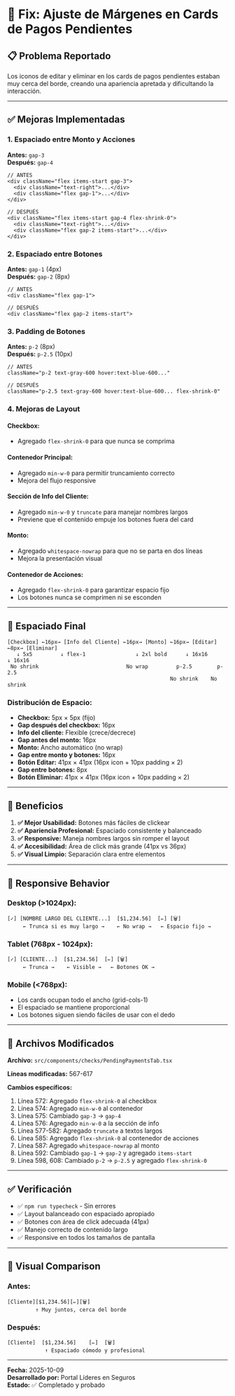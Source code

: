 # 🎨 Fix: Ajuste de Márgenes en Cards de Pagos Pendientes

## 📋 Problema Reportado
Los iconos de editar y eliminar en los cards de pagos pendientes estaban muy cerca del borde, creando una apariencia apretada y dificultando la interacción.

---

## ✅ Mejoras Implementadas

### **1. Espaciado entre Monto y Acciones**
**Antes:** `gap-3`  
**Después:** `gap-4`

```tsx
// ANTES
<div className="flex items-start gap-3">
  <div className="text-right">...</div>
  <div className="flex gap-1">...</div>
</div>

// DESPUÉS
<div className="flex items-start gap-4 flex-shrink-0">
  <div className="text-right">...</div>
  <div className="flex gap-2 items-start">...</div>
</div>
```

### **2. Espaciado entre Botones**
**Antes:** `gap-1` (4px)  
**Después:** `gap-2` (8px)

```tsx
// ANTES
<div className="flex gap-1">

// DESPUÉS
<div className="flex gap-2 items-start">
```

### **3. Padding de Botones**
**Antes:** `p-2` (8px)  
**Después:** `p-2.5` (10px)

```tsx
// ANTES
className="p-2 text-gray-600 hover:text-blue-600..."

// DESPUÉS
className="p-2.5 text-gray-600 hover:text-blue-600... flex-shrink-0"
```

### **4. Mejoras de Layout**

#### **Checkbox:**
- Agregado `flex-shrink-0` para que nunca se comprima

#### **Contenedor Principal:**
- Agregado `min-w-0` para permitir truncamiento correcto
- Mejora del flujo responsive

#### **Sección de Info del Cliente:**
- Agregado `min-w-0` y `truncate` para manejar nombres largos
- Previene que el contenido empuje los botones fuera del card

#### **Monto:**
- Agregado `whitespace-nowrap` para que no se parta en dos líneas
- Mejora la presentación visual

#### **Contenedor de Acciones:**
- Agregado `flex-shrink-0` para garantizar espacio fijo
- Los botones nunca se comprimen ni se esconden

---

## 📐 Espaciado Final

```
[Checkbox] ←16px→ [Info del Cliente] ←16px→ [Monto] ←16px→ [Editar] ←8px→ [Eliminar]
   ↓ 5x5         ↓ flex-1                ↓ 2xl bold      ↓ 16x16      ↓ 16x16
 No shrink                            No wrap         p-2.5        p-2.5
                                                    No shrink    No shrink
```

### Distribución de Espacio:
- **Checkbox:** 5px × 5px (fijo)
- **Gap después del checkbox:** 16px
- **Info del cliente:** Flexible (crece/decrece)
- **Gap antes del monto:** 16px
- **Monto:** Ancho automático (no wrap)
- **Gap entre monto y botones:** 16px
- **Botón Editar:** 41px × 41px (16px icon + 10px padding × 2)
- **Gap entre botones:** 8px
- **Botón Eliminar:** 41px × 41px (16px icon + 10px padding × 2)

---

## 🎯 Beneficios

1. **✅ Mejor Usabilidad:** Botones más fáciles de clickear
2. **✅ Apariencia Profesional:** Espaciado consistente y balanceado
3. **✅ Responsive:** Maneja nombres largos sin romper el layout
4. **✅ Accesibilidad:** Área de click más grande (41px vs 36px)
5. **✅ Visual Limpio:** Separación clara entre elementos

---

## 📱 Responsive Behavior

### Desktop (>1024px):
```
[✓] [NOMBRE LARGO DEL CLIENTE...]  [$1,234.56]  [✏️] [🗑️]
     ← Trunca si es muy largo →    ← No wrap →   ← Espacio fijo →
```

### Tablet (768px - 1024px):
```
[✓] [CLIENTE...]  [$1,234.56]  [✏️] [🗑️]
     ← Trunca →    ← Visible →   ← Botones OK →
```

### Mobile (<768px):
- Los cards ocupan todo el ancho (grid-cols-1)
- El espaciado se mantiene proporcional
- Los botones siguen siendo fáciles de usar con el dedo

---

## 🔧 Archivos Modificados

**Archivo:** `src/components/checks/PendingPaymentsTab.tsx`

**Líneas modificadas:** 567-617

**Cambios específicos:**
1. Línea 572: Agregado `flex-shrink-0` al checkbox
2. Línea 574: Agregado `min-w-0` al contenedor
3. Línea 575: Cambiado `gap-3` → `gap-4`
4. Línea 576: Agregado `min-w-0` a la sección de info
5. Línea 577-582: Agregado `truncate` a textos largos
6. Línea 585: Agregado `flex-shrink-0` al contenedor de acciones
7. Línea 587: Agregado `whitespace-nowrap` al monto
8. Línea 592: Cambiado `gap-1` → `gap-2` y agregado `items-start`
9. Línea 598, 608: Cambiado `p-2` → `p-2.5` y agregado `flex-shrink-0`

---

## ✅ Verificación

- ✅ `npm run typecheck` - Sin errores
- ✅ Layout balanceado con espaciado apropiado
- ✅ Botones con área de click adecuada (41px)
- ✅ Manejo correcto de contenido largo
- ✅ Responsive en todos los tamaños de pantalla

---

## 🎨 Visual Comparison

### Antes:
```
[Cliente][$1,234.56][✏️][🗑️]
         ↑ Muy juntos, cerca del borde
```

### Después:
```
[Cliente]  [$1,234.56]    [✏️]  [🗑️]
            ↑ Espaciado cómodo y profesional
```

---

**Fecha:** 2025-10-09  
**Desarrollado por:** Portal Líderes en Seguros  
**Estado:** ✅ Completado y probado
